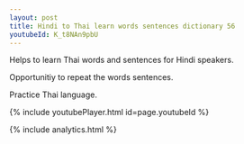 ```yaml
---
layout: post
title: Hindi to Thai learn words sentences dictionary 56 
youtubeId: K_t8NAn9pbU
---
```

 
 
Helps to learn Thai words and sentences for Hindi speakers.

Opportunitiy to repeat the words sentences. 

Practice Thai language. 
 
{% include youtubePlayer.html id=page.youtubeId %}
 
 
{% include analytics.html %}